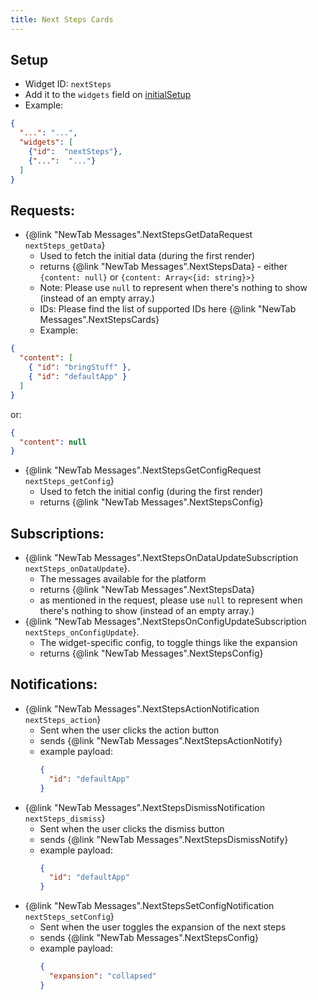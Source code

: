 ```yaml
---
title: Next Steps Cards
---
```


## Setup

- Widget ID: `nextSteps`
- Add it to the `widgets` field on [initialSetup](../new-tab.md)
- Example:

```json
{
  "...": "...",
  "widgets": [
    {"id":  "nextSteps"},
    {"...":  "..."}
  ]
}
```

## Requests:
- {@link "NewTab Messages".NextStepsGetDataRequest `nextSteps_getData`}
    - Used to fetch the initial data (during the first render)
    - returns {@link "NewTab Messages".NextStepsData} - either `{content: null}` or `{content: Array<{id: string}>}`
    - Note: Please use `null` to represent when there's nothing to show (instead of an empty array.)
    - IDs: Please find the list of supported IDs here {@link "NewTab Messages".NextStepsCards}
    - Example:

```json
{
  "content": [
    { "id": "bringStuff" },
    { "id": "defaultApp" }
  ]
}
```

or:

```json
{
  "content": null
}
```

- {@link "NewTab Messages".NextStepsGetConfigRequest `nextSteps_getConfig`}
    - Used to fetch the initial config (during the first render)
    - returns {@link "NewTab Messages".NextStepsConfig}

## Subscriptions:
- {@link "NewTab Messages".NextStepsOnDataUpdateSubscription `nextSteps_onDataUpdate`}.
    - The messages available for the platform
    - returns {@link "NewTab Messages".NextStepsData}
    - as mentioned in the request, please use `null` to represent when there's nothing to show (instead of an empty array.)
- {@link "NewTab Messages".NextStepsOnConfigUpdateSubscription `nextSteps_onConfigUpdate`}.
    - The widget-specific config, to toggle things like the expansion
    - returns {@link "NewTab Messages".NextStepsConfig}

## Notifications:
- {@link "NewTab Messages".NextStepsActionNotification `nextSteps_action`}
    - Sent when the user clicks the action button
    - sends {@link "NewTab Messages".NextStepsActionNotify}
    - example payload:
      ```json
      {
        "id": "defaultApp"
      }
      ```
- {@link "NewTab Messages".NextStepsDismissNotification `nextSteps_dismiss`}
    - Sent when the user clicks the dismiss button
    - sends {@link "NewTab Messages".NextStepsDismissNotify}
    - example payload:
      ```json
      {
        "id": "defaultApp"
      }
      ```
- {@link "NewTab Messages".NextStepsSetConfigNotification `nextSteps_setConfig`}
    - Sent when the user toggles the expansion of the next steps
    - sends {@link "NewTab Messages".NextStepsConfig}
    - example payload:
      ```json
      {
        "expansion": "collapsed"
      }
      ```
